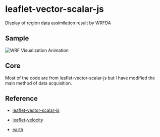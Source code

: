 # leaflet-vector-scalar-js

Display of region data assimilation result by WRFDA


## Sample
![WRF Visualization Animation](https://github.com/shizukuyu/visualization-wrf/raw/master/animation.gif)

## Core

Most of the code are from leaflet-vector-scalar-js but I have modified the main method of data acquisition.



## Reference

+ [leaflet-vector-scalar-js](https://github.com/AmarsDing/leaflet-vector-scalar-js)

+ [leaflet-velocity](https://github.com/danwild/leaflet-velocity)

+ [earth](https://github.com/cambecc/earth)





